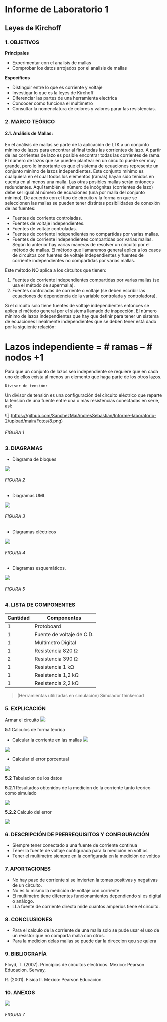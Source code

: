 # Informe de Laboratorio 1
## Leyes de Kirchoff
### 1.	OBJETIVOS

**Principales**

 - Experimentar con el analisis de mallas 
 - Comprobar los datos arrojados por el analisis de mallas

**Específicos**

- Distinguir entre lo que es corriente y voltaje
- Investigar lo que es la leyes de Kirchoff
- Diferenciar las partes de una herramienta electrica
- Concocer como funciona el multimetro
- Consultar la nomenclatura de colores y valores parar las resistencias.

### 2.	MARCO TEÓRICO 

#### 2.1.	 Análisis de Mallas:
En el análisis de mallas se parte de la aplicación de LTK a un conjunto mínimo de lazos para encontrar al final todas las corrientes de lazo. A partir   de   las   corrientes   de   lazo   es   posible encontrar   todas   las   corrientes   de   rama.   El número de lazos que se pueden plantear en un circuito   puede   ser   muy   grande, pero   lo importante   es   que   el   sistema   de   ecuaciones represente   un   conjunto   mínimo   de   lazos independientes.
Este conjunto mínimo es cualquiera en el cual todos los elementos (ramas) hayan sido tenidos en cuenta   en   al menos   una   malla.   Las otras posibles   mallas   serán   entonces   redundantes.
Aquí   también   el   número   de   incógnitas (corrientes de lazo) debe ser igual al número de ecuaciones (una   por   malla   del   conjunto mínimo). 
De acuerdo con el tipo de circuito y la forma en que se   seleccionen   las   mallas   se   pueden   tener distintas   posibilidades   de   conexión   de   las fuentes: 
- Fuentes de corriente controladas.
-  Fuentes de voltaje independientes.
-  Fuentes de voltaje controladas.
-  Fuentes de corriente independientes no compartidas por varias mallas.
- Fuentes   de   corriente   independientes compartidas por varias mallas.
Según   lo   anterior   hay   varias   maneras   de resolver un circuito por el método de mallas.
El método que llamaremos general aplica a los casos   de   circuitos   con   fuentes   de   voltaje independientes   y   fuentes   de   corriente independientes   no   compartidas   por   varias mallas.

Este método NO aplica a los circuitos que tienen: 
1. Fuentes de corriente independientes compartidas por varias mallas (se usa el método de supermalla).
2. Fuentes controladas de corriente o voltaje (se deben escribir las ecuaciones de   dependencia de la variable controlada y controladora).

Si   el   circuito   solo   tiene   fuentes   de   voltaje independientes   entonces   se   aplica   el   método general por el sistema llamado de inspección.
El número mínimo de lazos independientes que hay   que   definir   para   tener   un   sistema   de ecuaciones linealmente independientes que   se deben tener está dado por la siguiente relación:

 # Lazos independiente = # ramas – # nodos +1
 
Para   que   un   conjunto   de   lazos   sea independiente se requiere que en cada uno de ellos   exista   al menos   un elemento   que haga parte de los otros lazos.

    Divisor de tensión:
Un divisor de tensión es una configuración del circuito eléctrico que reparte la tensión de una fuente entre una o más resistencias conectadas en serie, así: 

![].(https://github.com/SanchezMaiAndresSebastian/Informe-laboratorio-2/upload/main/Fotos/8.png)


###### _FIGURA 1_

### 3.	DIAGRAMAS
- Diagrama de bloques

![](https://github.com/SanchezMaiAndresSebastian/Informe-laboratorio/blob/main/Fotos/9.png)


###### _FIGURA 2_

- Diagramas UML

![](https://github.com/SanchezMaiAndresSebastian/Informe-laboratorio/blob/main/Fotos/10.png)


###### _FIGURA 3_

- Diagramas eléctricos

![](https://github.com/SanchezMaiAndresSebastian/Informe-laboratorio/blob/main/Fotos/11.png)


###### _FIGURA 4_

 - Diagramas esquemáticos.

![](https://github.com/SanchezMaiAndresSebastian/Informe-laboratorio-2/upload/main/Fotos/1.png)


###### _FIGURA 5_

### 4.	LISTA DE COMPONENTES

| Cantidad | Componentes | 
| -------- | ----------- | 
| 1 |Protoboard | 
| 1 |Fuente de voltaje de C.D. | 
| 1 |Multímetro Digital| 
| 1 |Resistencia 820 Ω | 
| 2 |Resistencia 390 Ω | 
| 1 |Resistencia 1 kΩ | 
| 1 |Resistencia 1,2 kΩ | 
| 1 |Resistencia 2,2 kΩ |
 
> (Herramientas utilizadas en simulación) 
> Simulador thinkercad


### 5.	EXPLICACIÓN

Armar el circuito
![](https://github.com/SanchezMaiAndresSebastian/Informe-laboratorio-2/upload/main/Fotos/1.png)

__5.1__ Calculos de forma teorica

- Calcular la corriente en las mallas
![](https://github.com/SanchezMaiAndresSebastian/Informe-laboratorio-2/upload/main/Fotos/2.png)

![](https://github.com/SanchezMaiAndresSebastian/Informe-laboratorio-2/upload/main/Fotos/2.png)

- Calcular el error porcentual

![](https://github.com/SanchezMaiAndresSebastian/Informe-laboratorio/blob/main/Fotos/17.png) 

__5.2__ Tabulacion de los datos

__5.2.1__ Resultados obtenidos de la medicion de la corriente tanto teorico como simulado

![](https://github.com/SanchezMaiAndresSebastian/Informe-laboratorio-2/upload/main/Fotos/5.png)

__5.2.2__ Calculo del error

![](https://github.com/SanchezMaiAndresSebastian/Informe-laboratorio-2/upload/main/Fotos/6.png)

### 6.	 DESCRIPCIÓN DE PRERREQUISITOS Y CONFIGURACIÓN
 - Siempre tener conectado a una fuente de corriente continua
 - Tener la fuente de voltaje configurada para la medición en voltios
 - Tener el multímetro siempre en la configurada en la medición de voltios 
 
### 7.	APORTACIONES

 - No hay paso de corriente si se invierten la tomas positivas y negativas de un circuito.
 - No es lo mismo la medición de voltaje con corriente 
 - El multímetro tiene diferentes funcionamientos dependiendo si es digital o análogo.
 - LLa fuente de corriente directa mide cuantos amperios tiene el circuito.
 
### 8.	CONCLUSIONES
- Para el calculo de la corriente de una malla solo se pude usar el uso de un resistor que no comparta malla con otros.
- Para la medicion delas mallas se puede dar la direccion qeu se quiera

### 9.	BIBLIOGRAFÍA

Floyd, T. (2007). Principios de circuitos electricos. Mexico: Pearson Educacion. Serway,

R. (2001). Fisica II. Mexico: Pearson Educacion.

### 10.	 ANEXOS

![](https://github.com/SanchezMaiAndresSebastian/Informe-laboratorio-2/upload/main/Fotos/7.png)


###### _FIGURA 7_
